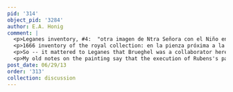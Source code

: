 ```yaml
---
pid: '314'
object_pid: '3284'
author: E.A. Honig
comment: |
  <p>Leganes inventory, #4:  "otra imagen de Ntra Señora con el Niño en los brazos y dos angeles con la corona, de mano de Rubens, y su cerco de rosas y frutas de mano de Brueghel de vara de aldo y 3 qtas. de ancho, en 11.000." cited López Navió, “Analecta Calascanctiana” 1962, p. 269.</p>
  <p>1666 inventory of the royal collection: en la pienza próxima a la galeria del Cierzo, médiodia del Alcázar, otra pintura con la imagen de Nuestra Señora y una guirnalda de flores de mano de Rubens, en trescientos ducados."</p>
  <p>So -- it mattered to Leganes that Brueghel was a collaborator here; less so to whoever was doing the royal inventory. </p>
  <p>My old notes on the painting say that the execution of Rubens's part is odd, a kind of cakey, painty overlay in somewhat yellow-white tones, not that bluey-pink smoothness that Rubens does in larger figures. It has more of the brushy vibrancy of Jan's parts of the painting, in fact.</p>
post_date: 06/29/13
order: '313'
collection: discussion
---
```


